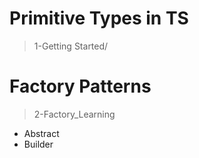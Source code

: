 # Primitive Types in TS 
> 1-Getting Started/

# Factory Patterns
> 2-Factory_Learning
 - Abstract
 - Builder